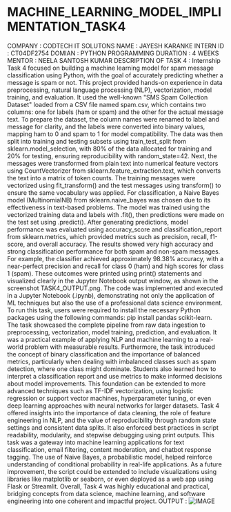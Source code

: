 # MACHINE_LEARNING_MODEL_IMPLIMENTATION_TASK4

COMPANY : CODTECH IT SOLUTONS
NAME : JAYESH KARANKE
INTERN ID : CT04DF2754
DOMIAN : PYTHON PROGRAMMING
DURATION : 4 WEEKS
MENTOR : NEELA SANTOSH KUMAR
DESCRIPTION OF TASK 4 : Internship Task 4 focused on building a machine learning model for spam message classification using Python, with the goal of accurately predicting whether a message is spam or not. This project provided hands-on experience in data preprocessing, natural language processing (NLP), vectorization, model training, and evaluation. It used the well-known "SMS Spam Collection Dataset" loaded from a CSV file named spam.csv, which contains two columns: one for labels (ham or spam) and the other for the actual message text. To prepare the dataset, the column names were renamed to label and message for clarity, and the labels were converted into binary values, mapping ham to 0 and spam to 1 for model compatibility. The data was then split into training and testing subsets using train_test_split from sklearn.model_selection, with 80% of the data allocated for training and 20% for testing, ensuring reproducibility with random_state=42. Next, the messages were transformed from plain text into numerical feature vectors using CountVectorizer from sklearn.feature_extraction.text, which converts the text into a matrix of token counts. The training messages were vectorized using fit_transform() and the test messages using transform() to ensure the same vocabulary was applied. For classification, a Naive Bayes model (MultinomialNB) from sklearn.naive_bayes was chosen due to its effectiveness in text-based problems. The model was trained using the vectorized training data and labels with .fit(), then predictions were made on the test set using .predict(). After generating predictions, model performance was evaluated using accuracy_score and classification_report from sklearn.metrics, which provided metrics such as precision, recall, f1-score, and overall accuracy. The results showed very high accuracy and strong classification performance for both spam and non-spam messages. For example, the classifier achieved approximately 98.38% accuracy, with a near-perfect precision and recall for class 0 (ham) and high scores for class 1 (spam). These outcomes were printed using print() statements and visualized clearly in the Jupyter Notebook output window, as shown in the screenshot TASK4_OUTPUT.png. The code was implemented and executed in a Jupyter Notebook (.ipynb), demonstrating not only the application of ML techniques but also the use of a professional data science environment. To run this task, users were required to install the necessary Python packages using the following commands: pip install pandas scikit-learn. The task showcased the complete pipeline from raw data ingestion to preprocessing, vectorization, model training, prediction, and evaluation. It was a practical example of applying NLP and machine learning to a real-world problem with measurable results. Furthermore, the task introduced the concept of binary classification and the importance of balanced metrics, particularly when dealing with imbalanced classes such as spam detection, where one class might dominate. Students also learned how to interpret a classification report and use metrics to make informed decisions about model improvements. This foundation can be extended to more advanced techniques such as TF-IDF vectorization, using logistic regression or support vector machines, hyperparameter tuning, or even deep learning approaches with neural networks for larger datasets. Task 4 offered insights into the importance of data cleaning, the role of feature engineering in NLP, and the value of reproducibility through random state settings and consistent data splits. It also enforced best practices in script readability, modularity, and stepwise debugging using print outputs. This task was a gateway into machine learning applications for text classification, email filtering, content moderation, and chatbot response tagging. The use of Naive Bayes, a probabilistic model, helped reinforce understanding of conditional probability in real-life applications. As a future improvement, the script could be extended to include visualizations using libraries like matplotlib or seaborn, or even deployed as a web app using Flask or Streamlit. Overall, Task 4 was highly educational and practical, bridging concepts from data science, machine learning, and software engineering into one coherent and impactful project.
OUTPUT : ![IMAGE](https://github.com/user-attachments/assets/176defd8-d334-43c7-9d29-155a56e4c0b7)
